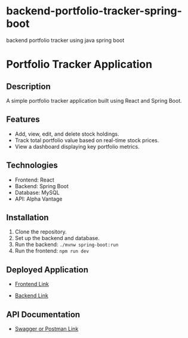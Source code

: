 
# backend-portfolio-tracker-spring-boot
backend portfolio tracker using java spring boot

# Portfolio Tracker Application

## Description
A simple portfolio tracker application built using React and Spring Boot.

## Features
- Add, view, edit, and delete stock holdings.
- Track total portfolio value based on real-time stock prices.
- View a dashboard displaying key portfolio metrics.

## Technologies
- Frontend: React
- Backend: Spring Boot
- Database: MySQL
- API: Alpha Vantage

## Installation
1. Clone the repository.
2. Set up the backend and database.
3. Run the backend: `./mvnw spring-boot:run`
4. Run the frontend: `npm run dev`

## Deployed Application
- [Frontend Link](<frontend-deployed-link>)

- [Backend Link](<https://portfolio-deployment-5f16.onrender.com>)


## API Documentation
- [Swagger or Postman Link](<api-docs-link>)


